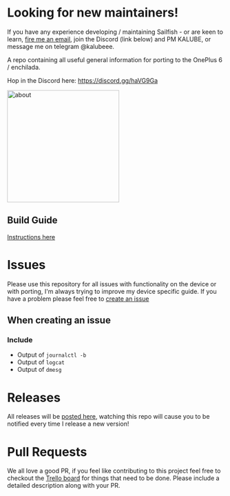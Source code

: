 # Looking for new maintainers!

If you have any experience developing / maintaining Sailfish - or are keen to learn, [fire me an email](mailto:sfos@connolly.tech?subject=[SFOS]%20New%20Maintainer), join the Discord (link below) and PM KALUBE, or message me on telegram @kalubeee.

A repo containing all useful general information for porting to the OnePlus 6 / enchilada.

Hop in the Discord here: https://discord.gg/haVG9Ga

<img src="images/about.png" alt="about" width="260"></img>

## Build Guide

[Instructions here](building.md)

# Issues

Please use this repository for all issues with functionality on the device or with porting, I'm always trying to improve my device specific guide. If you have a problem please feel free to [create an issue](https://github.com/sailfish-oneplus6/sf-enchilada/issues/new)

## When creating an issue

### Include

* Output of `journalctl -b`
* Output of `logcat`
* Output of `dmesg`

# Releases

All releases will be [posted here](https://github.com/sailfish-oneplus6/sf-enchilada/releases), watching this repo will cause you to be notified every time I release a new version!

# Pull Requests

We all love a good PR, if you feel like contributing to this project feel free to checkout the [Trello board](https://trello.com/b/xHiboUsv/sfos-enchilada) for things that need to be done.
Please include a detailed description along with your PR.
